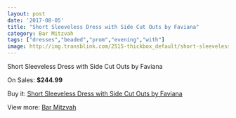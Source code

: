 ```yaml
---
layout: post
date: '2017-08-05'
title: "Short Sleeveless Dress with Side Cut Outs by Faviana"
category: Bar Mitzvah
tags: ["dresses","beaded","prom","evening","with"]
image: http://img.transblink.com/2515-thickbox_default/short-sleeveless-dress-with-side-cut-outs-by-faviana.jpg
---
```

Short Sleeveless Dress with Side Cut Outs by Faviana

On Sales: **$244.99**
<a href="https://www.transblink.com/en/bar-mitzvah/812-short-sleeveless-dress-with-side-cut-outs-by-faviana.html"><amp-img layout="responsive" width="600" height="600" src="//img.transblink.com/2515-thickbox_default/short-sleeveless-dress-with-side-cut-outs-by-faviana.jpg" alt="Short Sleeveless Dress with Side Cut Outs by Faviana 0" /></a>
<a href="https://www.transblink.com/en/bar-mitzvah/812-short-sleeveless-dress-with-side-cut-outs-by-faviana.html"><amp-img layout="responsive" width="600" height="600" src="//img.transblink.com/2519-thickbox_default/short-sleeveless-dress-with-side-cut-outs-by-faviana.jpg" alt="Short Sleeveless Dress with Side Cut Outs by Faviana 1" /></a>
<a href="https://www.transblink.com/en/bar-mitzvah/812-short-sleeveless-dress-with-side-cut-outs-by-faviana.html"><amp-img layout="responsive" width="600" height="600" src="//img.transblink.com/2518-thickbox_default/short-sleeveless-dress-with-side-cut-outs-by-faviana.jpg" alt="Short Sleeveless Dress with Side Cut Outs by Faviana 2" /></a>
<a href="https://www.transblink.com/en/bar-mitzvah/812-short-sleeveless-dress-with-side-cut-outs-by-faviana.html"><amp-img layout="responsive" width="600" height="600" src="//img.transblink.com/2517-thickbox_default/short-sleeveless-dress-with-side-cut-outs-by-faviana.jpg" alt="Short Sleeveless Dress with Side Cut Outs by Faviana 3" /></a>
<a href="https://www.transblink.com/en/bar-mitzvah/812-short-sleeveless-dress-with-side-cut-outs-by-faviana.html"><amp-img layout="responsive" width="600" height="600" src="//img.transblink.com/2516-thickbox_default/short-sleeveless-dress-with-side-cut-outs-by-faviana.jpg" alt="Short Sleeveless Dress with Side Cut Outs by Faviana 4" /></a>

Buy it: [Short Sleeveless Dress with Side Cut Outs by Faviana](https://www.transblink.com/en/bar-mitzvah/812-short-sleeveless-dress-with-side-cut-outs-by-faviana.html "Short Sleeveless Dress with Side Cut Outs by Faviana")

View more: [Bar Mitzvah](https://www.transblink.com/en/2-bar-mitzvah "Bar Mitzvah")